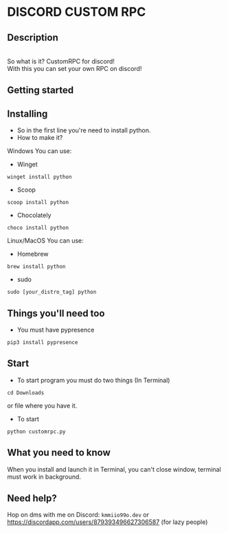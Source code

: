 # DISCORD CUSTOM RPC
## Description
<br>So what is it?
CustomRPC for discord!
<br>With this you can set your own RPC on discord!

## Getting started

## Installing
* So in the first line you're need to install python.
* How to make it?

Windows
You can use:

* Winget 
```
winget install python
```
* Scoop 
```
scoop install python
```
* Chocolately 
```
choco install python
```


Linux/MacOS
You can use:

* Homebrew 
```
brew install python
```

* sudo 
```
sudo [your_distro_tag] python
```


## Things you'll need too
* You must have pypresence
```
pip3 install pypresence
```

## Start
* To start program you must do two things (In Terminal)
```
cd Downloads
```
or file where you have it.
* To start
```
python customrpc.py
```
## What you need to know
When you install and launch it in Terminal, you can't close window, terminal must work in background.

## Need help?
Hop on dms with me on Discord:
```kmmiio99o.dev```
or
https://discordapp.com/users/879393496627306587 (for lazy people)